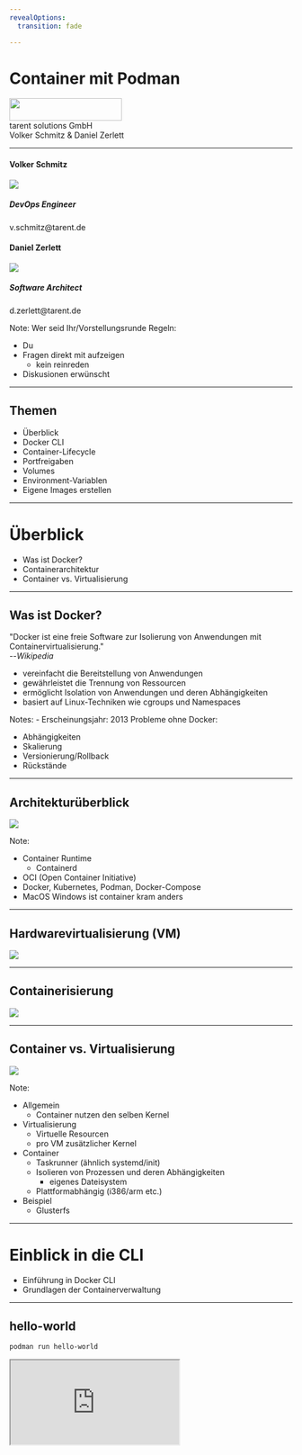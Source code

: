 ```yaml
---
revealOptions:
  transition: fade

---
```


# Container mit Podman

<div id="header-footer">
  <p class="slide-footer"><img src="images/qvest/logo-black.svg" height="40" width="200"><br>tarent solutions GmbH<br>Volker Schmitz & Daniel Zerlett</p>
</div>

----

<div class="divided">
  <h4>Volker Schmitz</h4>
  <img src="./images/saltyblu.png">
  <h5>DevOps Engineer</h5>
  v.schmitz@tarent.de
</div>

<div class="divided">
  <h4>Daniel Zerlett</h4>
  <img src="./images/b00lduck.png">
  <h5>Software Architect</h5>
  d.zerlett@tarent.de
</div>

Note:
Wer seid Ihr/Vorstellungsrunde
Regeln:

- Du
- Fragen direkt mit aufzeigen
  - kein reinreden
- Diskusionen erwünscht

----

## Themen

- Überblick
- Docker CLI
- Container-Lifecycle
- Portfreigaben
- Volumes
- Environment-Variablen
- Eigene Images erstellen

---

# Überblick

- Was ist Docker?
- Containerarchitektur
- Container vs. Virtualisierung

----

## Was ist Docker?

"Docker ist eine freie Software zur Isolierung von Anwendungen mit Containervirtualisierung."<br>--*Wikipedia*

- vereinfacht die Bereitstellung von Anwendungen
- gewährleistet die Trennung von Ressourcen
- ermöglicht Isolation von Anwendungen und deren Abhängigkeiten
- basiert auf Linux-Techniken wie cgroups und Namespaces

Notes: - Erscheinungsjahr: 2013
Probleme ohne Docker:
- Abhängigkeiten
- Skalierung
- Versionierung/Rollback
- Rückstände

----

## Architekturüberblick

<img src="images/docker_architecture.svg"/>

Note:
- Container Runtime
  - Containerd
- OCI (Open Container Initiative)
- Docker, Kubernetes, Podman, Docker-Compose
- MacOS Windows ist container kram anders

----

## Hardwarevirtualisierung (VM)

<img src="images/arch-vm.png"/>

----

## Containerisierung

<img src="images/arch-container.png"/>

----

## Container vs. Virtualisierung

<img src="images/docker-containerized-and-vm-transparent-bg.png"/>

Note:
- Allgemein
  - Container nutzen den selben Kernel
- Virtualisierung
  - Virtuelle Resourcen
  - pro VM zusätzlicher Kernel
- Container
  - Taskrunner (ähnlich systemd/init)
  - Isolieren von Prozessen und deren Abhängigkeiten
    - eigenes Dateisystem
  - Plattformabhängig (i386/arm etc.)
- Beispiel
  - Glusterfs

---

# Einblick in die CLI

- Einführung in Docker CLI
- Grundlagen der Containerverwaltung

----

## hello-world

```bash
podman run hello-world
```

<iframe src="http://localhost:4200?u=trainer&p=trainer"> <!-- .element: class="fragment" -->

Note:
Erster Gehversuch mit Podman, Podman Umgebung funktioniert.
`podma run [options] IMAGE [COMMAND] [ARG...] [flags]`

----

## Podman CLI

Podman CLI ist ein Kommandozeilen-Tool mit dem sich der Docker-Daemon kontrollieren lässt.

Einfache Anwendungsfälle von Docker CLI:
- Container erstellen
- Container starten
- Container anzeigen
- Container stoppen

Note:
Ziel: Podman CLI Grundlagen verstehen
Systemd-Analogie ansprechen

----

## Podman CLI

```shell
podman run -p 8080:80 wordpress
podman run -d -p 8080:80 wordpress
podman ps
podman logs <containerID>
```

<iframe width="100%" src="http://localhost:4200?u=trainer&p=trainer"> <!-- .element: class="fragment" -->

[Wordpress](http://localhost:8080)

Note:
https://hub.docker.com/_/wordpress/
Ziel ist es zu erkennen, wie einfach die Instalation ist.

----

## Übung gitea

- Starte "gitea" vom Image "gitea/gitea" im Hintergund
- Exponiere den Container-Port 3000 auf den Host-Port 3000
- Zeige alle laufenden Docker-Prozesse an
- Erkenne, ob der Port 3000 auf Port 3000 exponiert ist
- Betrachte die Log-Ausgabe des gitea-Containers in Echtzeit

Note:
Bonus bonus: Gibt es noch andere Ports im gitea-Container, die nicht exponiert sind? Wenn ja, exponiere auch diesen Port!

----

## Übung gitea

```shell
podman run -d -p 3000:3000 gitea/gitea
podman ps
podman logs <containerID>
```

<iframe width="100%" src="http://localhost:4200?u=trainer&p=trainer"> <!-- .element: class="fragment" -->

Note:
```shell
podman logs -f <containerID>
```
----

## Zusammenfassung

- Erstellen eines Containers mit exponiertem Port
  - `podman run`
- Containerübersicht
  - `podman ps`
- Ausgabe von Logs
  - `podman logs`
- Docker CLI Hilfe
  - `podman help`
  - `podman help <subcommand>`

---

# Container-Lifecycle

- Überblick der Containerzustände
- Wechseln zwischen Containerzuständen
- Restart-Policies

----

## Container-Lifecycle

<img src="images/simple_lifecycle.svg"/>

Note:
podman ps -a
podman stop
podman rm

----

## Übung Lifecycle

- Alle laufenden Container sollen beendet und gelöscht werden.
- Wie stelle ich fest, dass alle Container gelöscht sind?

<iframe width="100%" src="http://localhost:4200?u=trainer&p=trainer"> <!-- .element: class="fragment" -->

----

## Restart Policies

- no
- always
- on-failure
- unless-stopped

```shell
  podman run --restart=always alpine /bin/false
```

<iframe class=small width="100%" src="http://localhost:4200?u=trainer&p=trainer"> <!-- .element: class="fragment" -->

----

## Zusammenfassung

<img src="images/simple_lifecycle.svg"/>

Note:

- Podman Status übersicht und Lifecycle
  - Created
    - Container ist erstellt aber nicht gestartet
  - Running
    - Container ist gestartet
  - Stopped
    - Container ist noch vorhanden aber gestoppt
  - Paused
    - Container ist angehalten
  - Deleted
    - Container ist gelöscht

---

# Ports & Volumes

- Einblick in Portfreigaben
- Einblick in Volumes
  - Typen
  - Berechtigungen

----

## Einblick Portfreigaben

Podman kann Container Ports an Hostports binden (exponieren).

```shell
podman run -d -p 8081:80 wordpress
podman run -d -p 80 wordpress
podman run -d -p 8082:80 -p 8443:443 wordpress
podman ps
```

<iframe width="100%" src="http://localhost:4200?u=trainer&p=trainer"> <!-- .element: class="fragment" -->

Note:
Zwei unterschiedliche Container, binden auf zwei unterschiedlichen Ports.
Random-Ports erklären
Multiple Ports für einen Conainer
Port Ranges 8000-9000:8000:9000

----

## Einblick Volumes

Docker kann Containerverzeichnisse mit lokalen Verzeichnissen verbinden ("volume mount").

- Volumetypen
  - anonymous
    - `podman run -v /path/in/container ...`
  - named
    - `podman volume create somevolumename`
    - `podman run -v name:/path/in/container ...`
  - host
    - `podman run -v /path/on/host:/path/in/container ...`

----

## Demo Host-Volume

```shell
podman run -v /root/examples/nginx/:/usr/share/nginx/html:ro -d nginx
```

<iframe width="100%" src="http://localhost:4200?u=trainer&p=trainer"> <!-- .element: class="fragment" -->

----

### Podman Volumes Detail

- Jedes lokale Verzeichnis kann in Container gemounted werden
  - Lesen von Configs <!-- .element: class="fragment" -->
  - Generierten output vom Container persistieren <!-- .element: class="fragment" -->
- Standard: read/write (rw) <!-- .element: class="fragment" -->
  - podman run -v /local/folder:/container/folder imageName <!-- .element: class="fragment" -->
  - podman run -v /local/folder:/container/folder:rw imageName <!-- .element: class="fragment" -->
- Read only (ro) <!-- .element: class="fragment" -->
  - podman run -v /local/folder:/container/folder:ro imageName <!-- .element: class="fragment" -->

----

## Übung Volumes & Ports

- Starte gitea mit folgenden Optionen:
  - Persistenz der Git-Konfiguration (Container-Pfad /data)
  - Exponiere das Webinterface
    - Containerport 3000 auf lokalen Port 3000
  - Exponiere SSH
    - Containerport 22 auf lokalen Port 3022
- Richte gitea über das Webinterface ein (http://localhost:3000)
  - Default-Settings lassen
- Container stoppen und löschen
  - Bonus: Gibt es einen Befehl der Stoppen und Löschen vereint?
- Container mit den selben Optionen wieder erstellen
- Was passiert mit der Konfiguration und den Nutzdaten von gitea?

----

## Übung Volumes & Ports

<iframe width="100%" src="http://localhost:4200?u=trainer&p=trainer"> <!-- .element: class="fragment" -->

Note:
podman run -v /root/examples/gitea/data:/data -p 3000:3000 -p 22:3022 -d gitea/gitea
podman stop `containterid`
podman rm `containerid`
podman rm -f `containerid`

----

## Zusammenfassung

- Exponieren von beliebigen Ports
  - Random Ports
  - Fixed Ports
  - Port Ranges
- Einbinden von Volumes
  - Volumetypen
  - Schreibberechtigung (ro/rw)
- Stoppen und löschen von Containern
  - podman stop
  - podman rm [-f]

Note:
podman run -p 3000:3000 -p 3022:22 -v $(pwd)/giteatest:/data gitea/gitea

---

# Umgebungsvariablen

- Benutzen von Umgebungsvariablen
- Funktion von Umgebungsvariablen

----

## Einblick Umgebungsvariablen

```shell
podman run -d \
           -e MYSQL_ROOT_PASSWORD=supersicher \
           -e MYSQL_USER=wordpress \
           -e MYSQL_PASSWORD=wordpress \
           -e MYSQL_DATABASE=wordpress \
           -v $(pwd)/mariadb-data:/var/lib/mysql \
           --name wordpress-database \
           mariadb

podman inspect wordpress-database
```

Note:
Beispiel environment Variablen an MariaDB zeigen.

----

## Übung PostgresDB starten

- Starte einen [postgreSQL](https://hub.docker.com/_/postgres/) Container mit:
  - einer automatisch erstellten Datenbank mit dediziertem Benutzeraccount
  - Umgebungsvariablen
    - POSTGRES_USER, POSTGRES_PASSWORD, POSTGRES_DB
- Sorge dafür, dass das Datenverzeichnis lokal gemapped ist.
  - /var/lib/postgresql/data auf ein lokales - $(pwd)/volumes/db

<iframe class=small width="100%" src="http://localhost:4200?u=trainer&p=trainer"> <!-- .element: class="fragment" -->

Note:
podman run -d \
--name=gitea-database \
-e POSTGRES_USER=gitea \
-e POSTGRES_PASSWORD=gitea \
-e POSTGRES_DB=gitea \
-v $(pwd)/postgresql-data:/var/lib/postgresql/data \
postgres

----

## Zusammenfassung

- Containernamen
  - `podman run --name ...`
- Environment-Variablen an Container übergeben (-e)
- `podman inspect`

---

# Kommunikation zwischen Containern

- Netzwerkzugriff zwischen Containern
- Docker DNS

----

## Pods
Container verknüpfen

```shell
podman pod create -n mypod -p 80:8080
podman run -d --name wordpress-database
           -e MYSQL_ROOT_PASSWORD=supersicher \
           -v /root/examples/mariadb/data:/var/lib/mysql \
           --pod mypod
           mariadb
podman run -d --pod mypod wordpress
```

<iframe width="100%" src="http://localhost:4200?u=trainer&p=trainer"> <!-- .element: class="fragment" -->

Note:
/examples/wordpress.sh benutzen!
Nicht der beste Weg, nur zur Demonstration
Wordpress-Container starten, mit mysql verknüpfen
Ziel: Interne Kommunikation zwischen Containern
podman run --link=wordpress-database -e WORDPRESS_DB_HOST=wordpress-database -e WORDPRESS_DB_USER=wordpress -e WORDPRESS_DB_PASSWORD=wordpress -e WORDPRESS_DB_NAME=wordpress wordpress

----

## Übung: Gitea mit PostgreSQL

- Stoppe deinen Gitea-Container
- Leere das Gitea-Datenverzeichnis (Volume)
- Starte deinen Gitea-Container
- Gitea soll seine Konfiguration in einer PostgreSQL speichern
- Benutze dafür die zuvor erstellte Datenbank

<iframe class="small" src="http://localhost:4200?u=trainer&p=trainer"> <!-- .element: class="fragment" -->

Note:
podman run -d --name=gitea-database -e POSTGRES_USER=gitea -e POSTGRES_PASSWORD=gitea -e POSTGRES_DB=gitea -v /root/examples/gitea/psql/data:/var/lib/postgresql/data postgres
podman run -d -p 3000:3000 -v /root/examples/gitea/data:/data -p 3000:3000 -p 3022:22 --link=gitea-database gitea/gitea

----

## Kommunikation über Sockets

```bash
podman run -d -p 9000:9000 \
  -v "/var/run/docker.sock:/var/run/docker.sock" \
  portainer/portainer
```

<iframe src="http://localhost:4200?u=trainer&p=trainer"> <!-- .element: class="fragment" -->

----

## Zusammenfassung

Verbinden von Containern

- --link
- Namensauflösung per Docker DNS
- Kommunikation mit Sockets

---

# Container und Images

- Begriffsklärung
- Unterschiede

----

## Definition Container / Images

Ein Container ist die aktive Instanz aus einem Image und kann zur Laufzeit verändert werden.
Ein Image ist nicht **lauffähig** und es ist ein *"Speicherabbild"* eines Containers.


Ein Image besteht aus mehreren unveränderlichen Layern.
Ein Image kann verändert werden indem ein oder mehrere Layer hinzugefügt werden.

----

## Container und Images

```shell
podman run -it ubuntu bash
  >> apt-get update
  >> apt-get install -y git
  >> exit
podman run -it ubuntu git --version
podman commit <containerid>
```

<iframe width="100%" src="http://localhost:4200?u=trainer&p=trainer"> <!-- .element: class="fragment" -->

Note:
Was ist ein Image und was ist ein Container
Beispiel: git commit

- podman run -it ubuntu -> apt-get update; apt-get install git -y; exit
- podman run -it ubuntu git --version

Das Selbe nochmal mit commit

- podman image ls

----

## Zusammenfassung

- Unterschied Container und Images
- `podman commit`
  - Erstellen eines Images aus einem Container
- `podman images`
  - Anzeigen von Images

---

# Docker Hub & Registry

- `podman pull`
- Docker Hub
- Tags und Versionierung

Note:

- podman pull
  - Dient zum herunterladen von Images
  - Default regirsty ist docker Hub
  - Tags dienen zur Versionierung
  - Tags dienen auch zur identifizierung der Container Registry
    - default docker hub

----

## Podman Tags

```bash
podman pull nginx
podman pull nginx:latest
podman pull nginx:alpine
podman images
```

<iframe width="100%" src="http://localhost:4200?u=trainer&p=trainer"> <!-- .element: class="fragment" -->

Note:
Wie lade ich Images herunter?

----

## Docker Hub

https://hub.docker.com/
<br>
https://hub.docker.com/_/nginx

Notes:
Öffentliche, offizielle Docker-Registry
Kostenloser Account
Alle tags sichtbar
Doku zu Images
Containerfiles können (meist) eingesehen werden (link zu Github)

----

## Docker Registry

- Eigene Registry erstellen
  - https://hub.docker.com/_/registry
- Docker Tag verweist auf die Registry
- `docker push`

<iframe width="100%" src="http://localhost:4200?u=trainer&p=trainer"> <!-- .element: class="fragment" -->

Note:

- Pullen eines containers
- podman run -d -p 5000:5000 --restart always registry:2
- podman pull nginx
- podman tag nginx localhost:5000/nginx
- podman push localhost:5000/nginx

----

## Zusammenfassung

- [hub.docker.cok](https://hub.docker.com)
- Eigene Registries
  - pushen in nicht standard *registry*
- Versionierung über Tags

---

# Images erstellen

- Image mit dem CLI erstellen
- Image aus Dockerfile erstellen
- Tags und Versionierung

----

## Image mit dem CLI erstellen

Beispiel: nginx mit eigener index.html

```bash
# bash im nginx Container starten
podman run --name mynginx-container -d -p 8089:80 nginx
podman exec -it mynginx-container bash
# im Container
echo "<h1>Hello World</h1>" > /usr/share/nginx/html/index.html
exit

# Neues Image mit Änderungen erstellen
podman commit mynginx-container mynginx-image
```

<iframe class=small width="100%" src="http://localhost:4200?u=trainer&p=trainer"> <!-- .element: class="fragment" -->

Note:
Container commit erklären mit Überleitung zu Dockerfile

----

## Image aus Dockerfile erstellen

```shell
# Containerfile
FROM nginx
RUN echo "<h1>Hello World from Dockerfile</h1>" > \
    /usr/share/nginx/html/index.html
```

```bash
# Image bauen
podman build -t mynginx-image:2 .
# Container aus Image (mit CLI erstellt) starten
podman run -d -p 8081:80 mynginx-image
# Container aus Image (mit Dockerfile erstellt) starten
podman run -d -p 8082:80 mynginx-image:2
```

<iframe class=small width="100%" src="http://localhost:4200?u=trainer&p=trainer"> <!-- .element: class="fragment" -->

----

## Übung

- Baue ein Docker-Image mit tag mynginx, das auf nginx basiert
- Baue einen zweiten nginx container der den "COPY"-Befehl nutzt.
- Tagge den Container als mynginx in Version 2
- Bonus: Nutze Nginx mit alpine anstatt ubuntu
- Bonus: Vergleiche die Imagegrößen

https://hub.docker.com/_/nginx

<iframe class=small width="100%" src="http://localhost:4200?u=trainer&p=trainer"> <!-- .element: class="fragment" -->

Note:
https://en.wikipedia.org/wiki/Tantrum

----

## Container Base Images

- scratch
  - Ur-Image aller Images
  - Leeres Image
- alpine
  - full featured
  - ca. 4.5MB
- debian, ubuntu, centos, etc.
  - im Prinzip wie *alpine*
  - ca 50MB(!) groß
  - viele unnötige Pakete

Note:
Alpine ist der bevorzugte, da er wesentlich kleiner ist als alle anderen.

----

### Zusammenfassung

- Containerfile / Dockerfile
  - FROM
  - COPY
  - RUN
- Podman CLI
  - docker build -t tag:version .
  - docker commit image tag:version
- Docker Hub
- Container Base images

---

# Entrypoint vs. CMD

- Entrypoint definition
- Command definition
- Unterschiede
- Best Practice

----

## Entrypoint

- Entrypoint definiert den Einstiegspunkt des Images:
  - Executable
  - dessen Parameter
- Exec Syntax im Dockerfile
  - *Keyword*: **ENTRYPOINT**

```Containerfile
# Exec-Form
ENTRYPOINT ["executable", "param1", "param2"]
ENTRYPOINT [ "sh", "-c", "echo $HOME" ]

# Shell-Form (nicht zu Empfehlen)
ENTRYPOINT "echo $HOME"
```

Note:
Using this syntax, Docker will not use a command shell, which means that normal shell processing does not happen. If you need shell processing features, then you can start the JSON array with the shell command.

----

## Command (CMD)

- CMD kann den Einstiegspunkt in das Image definieren.
- Gibt es einen *ENTRYPOINT*
  - CMD wird an *ENTRYPOINT* angehangen
- Gibt es **keinen** *ENTRYPOINT*
  - Dann verhält sich **CMD** wie **ENTRYPOINT**

```Containerfile
# exec form, this is the preferred form
CMD ["executable","param1","param2"]

# as default parameters to ENTRYPOINT
CMD ["param1","param2"]

# shell form
CMD command param1 param2
```

----

## Entrypoint und Command
<table class="epcmd">
<tr>
  <td>&nbsp;</td>
  <td class="fat">no ENTRYPOINT</td>
  <td class="fat">ENTRYPOINT ["ep_exe", "ep_p1"]</td>
</tr>
<tr>
  <td class="fat">no CMD</td>
  <td style="color: red">illegal</td>
  <td>ep_exe ep_p1</td>
</tr>
<tr>
  <td class="fat">CMD ["cmd_exe", "cmd_p1"]</td>
  <td>cmd_exe cmd_p1</td>
  <td>ep_exe ep_p1 cmd_exe cmd_p1</td>
</tr>
</table>

----

## Podman CLI

Alles hinter dem Image beim Befehl `docker run` überchreibt CMD.
Der Entrypoint ist überschreibbar mit --entrypoint

```bash
# überschreiben des CMD
podman run alpine ls

# überschreiben des Entrypoints (keine Shell Form)
podman run  --entrypoint='/bin/false' alpine
```

----

## Best Practice

Docker schägt vor den Hauptbefehl auf den ENTRYPOINT zu setzen und dessen Parameter als CMD

```dockerfile
ENTRYPOINT [ "java" ]
CMD [ "-jar", "app.jar" ]
```

```bash
podman run myapp -Xms512m -jar app.jar
# java -Xms512m -jar app.jar
```
----

## Zusammenfassung

- Containerfile
  - ENTRYPOINT
  - CMD
- Unterschiede ENTRYPOINT CMD
- Best Practice

---

# Image-Layer

- Was sind Layer?
- Dockerfile im Bezug auf Layer

----

## Was sind Layer?

- Layer sind unveränderliche Schichten eines Images
- Jede Anweisung in einem Dockerfile erzeugt einen neuen Layer

----

## Dockerfile Layer

```Dockerfile
FROM golang:alpine3.7
RUN apk update
RUN apk add --no-cache git
WORKDIR /project
RUN git clone https://github.com/jmhobbs/terminal-parrot
WORKDIR /project/terminal-parrot
RUN CGO_ENABLED=0 GOOS=linux go build -a -ldflags '-extldflags "-static"' -o /parrot parrot.go data.go draw.go
ENTRYPOINT ["/parrot"]
```

- EXPOSE
- USER
- ENV
- RUN

Note:
 - https://github.com/jmhobbs/terminal-parrot/blob/master/Dockerfile

----

## Übung

Optimiere das Dockerfile und optimiere die Layer.
Wo ist der Unterschied zwischen:

```shell
RUN apt-get update \
    && apt-get install -y nginx \
    && apt-get clean
```

```shell
RUN apt-get update
RUN apt-get install -y nginx
RUN apt-get clean
```

----

## Zusammenfassung

- Dockerfile Layer
- Jeder "Dockerfile Layer bildet einen Layer"
- Optimierung

----

## Advanced Layer

- COPY vs ADD
- WORKDIR
- ENTRYPOINT vs CMD
  - ENTRYPOINT nicht überschreibbar
- HEALTHCHECK

---

# Multi-Stage-Builds

----

## Beispiel

```Dockerfile
FROM golang:alpine3.7 AS builder
WORKDIR /project
COPY *.go ./
RUN apk update && apk add --no-cache git
RUN go get github.com/nsf/termbox-go
RUN CGO_ENABLED=0 GOOS=linux go build -a -ldflags '-extldflags "-static"' -o parrot parrot.go data.go draw.go

FROM scratch
COPY --from=builder /project/parrot /parrot
ENTRYPOINT ["/parrot"]
```

----

## Beispiel

<iframe width="100%" src="http://localhost:4200?u=trainer&p=trainer"> <!-- .element: class="fragment" -->

----

## Zusammenfassung Layer, Praxisbeispiel

- Dockerfiles vergleichen
- Layer vergleichen
- Imagegrößen vergleichen

---

# Ende
